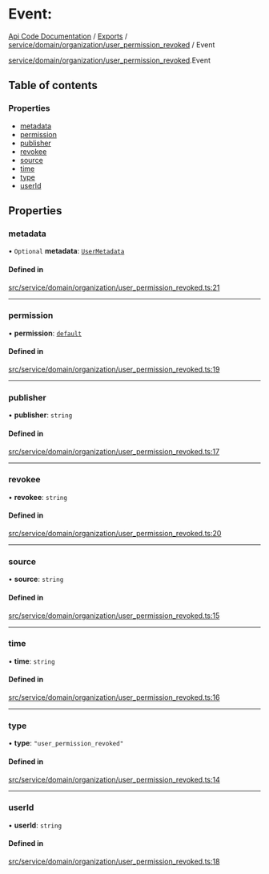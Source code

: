 # Event: 
 
[Api Code Documentation](../README.md) / [Exports](../modules.md) / [service/domain/organization/user\_permission\_revoked](../modules/service_domain_organization_user_permission_revoked.md) / Event

[service/domain/organization/user\_permission\_revoked](../modules/service_domain_organization_user_permission_revoked.md).Event

## Table of contents

### Properties

- [metadata](service_domain_organization_user_permission_revoked.Event.md#metadata)
- [permission](service_domain_organization_user_permission_revoked.Event.md#permission)
- [publisher](service_domain_organization_user_permission_revoked.Event.md#publisher)
- [revokee](service_domain_organization_user_permission_revoked.Event.md#revokee)
- [source](service_domain_organization_user_permission_revoked.Event.md#source)
- [time](service_domain_organization_user_permission_revoked.Event.md#time)
- [type](service_domain_organization_user_permission_revoked.Event.md#type)
- [userId](service_domain_organization_user_permission_revoked.Event.md#userid)

## Properties

### metadata

• `Optional` **metadata**: [`UserMetadata`](../modules/service_domain_metadata.md#usermetadata)

#### Defined in

[src/service/domain/organization/user_permission_revoked.ts:21](https://github.com/openkfw/TruBudget/blob/1602d8b/api/src/service/domain/organization/user_permission_revoked.ts#L21)

___

### permission

• **permission**: [`default`](../modules/authz_intents.md#default)

#### Defined in

[src/service/domain/organization/user_permission_revoked.ts:19](https://github.com/openkfw/TruBudget/blob/1602d8b/api/src/service/domain/organization/user_permission_revoked.ts#L19)

___

### publisher

• **publisher**: `string`

#### Defined in

[src/service/domain/organization/user_permission_revoked.ts:17](https://github.com/openkfw/TruBudget/blob/1602d8b/api/src/service/domain/organization/user_permission_revoked.ts#L17)

___

### revokee

• **revokee**: `string`

#### Defined in

[src/service/domain/organization/user_permission_revoked.ts:20](https://github.com/openkfw/TruBudget/blob/1602d8b/api/src/service/domain/organization/user_permission_revoked.ts#L20)

___

### source

• **source**: `string`

#### Defined in

[src/service/domain/organization/user_permission_revoked.ts:15](https://github.com/openkfw/TruBudget/blob/1602d8b/api/src/service/domain/organization/user_permission_revoked.ts#L15)

___

### time

• **time**: `string`

#### Defined in

[src/service/domain/organization/user_permission_revoked.ts:16](https://github.com/openkfw/TruBudget/blob/1602d8b/api/src/service/domain/organization/user_permission_revoked.ts#L16)

___

### type

• **type**: ``"user_permission_revoked"``

#### Defined in

[src/service/domain/organization/user_permission_revoked.ts:14](https://github.com/openkfw/TruBudget/blob/1602d8b/api/src/service/domain/organization/user_permission_revoked.ts#L14)

___

### userId

• **userId**: `string`

#### Defined in

[src/service/domain/organization/user_permission_revoked.ts:18](https://github.com/openkfw/TruBudget/blob/1602d8b/api/src/service/domain/organization/user_permission_revoked.ts#L18)
